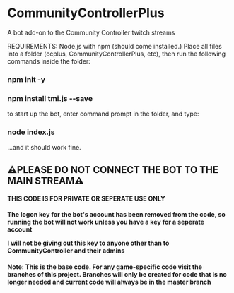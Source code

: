 # CommunityControllerPlus
A bot add-on to the Community Controller twitch streams

REQUIREMENTS:
Node.js with npm (should come installed.)
Place all files into a folder (ccplus, CommunityControllerPlus, etc), then run the following commands inside the folder:

### npm init -y

### npm install tmi.js --save

to start up the bot, enter command prompt in the folder, and type:

### node index.js

...and it should work fine.
## :warning:PLEASE DO NOT CONNECT THE BOT TO THE MAIN STREAM:warning:
#### THIS CODE IS FOR PRIVATE OR SEPERATE USE ONLY


__The logon key for the bot's account has been removed from the code, so running the bot will not work unless you have a key for a seperate account__

__I will not be giving out this key to anyone other than to CommunityController and their admins__

#### Note: This is the base code. For any game-specific code visit the branches of this project. Branches will only be created for code that is no longer needed and current code will always be in the master branch
